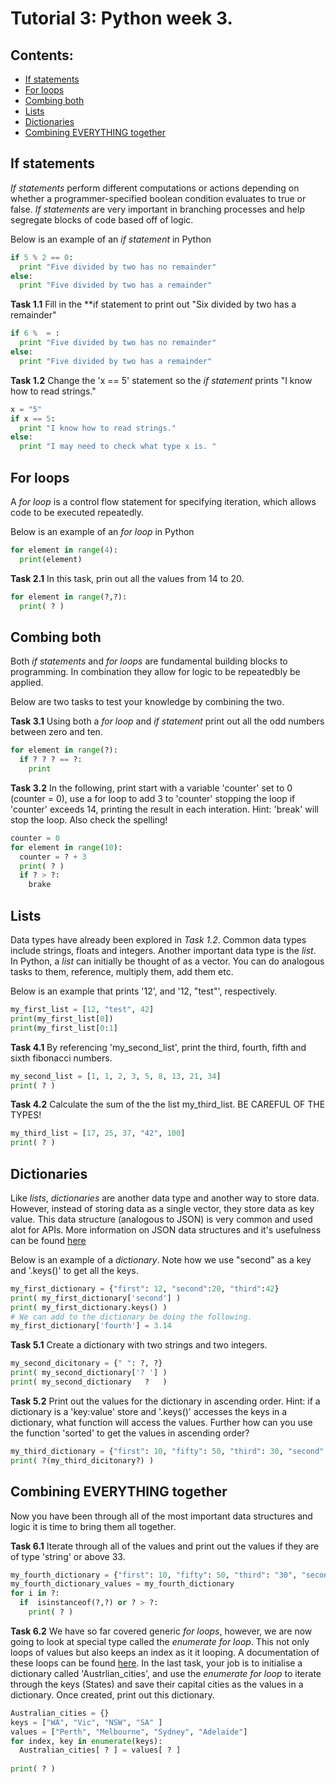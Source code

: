 # Tutorial 3: Python week 3. 


## Contents:
  - [If statements](#If)
  - [For loops](#For)
  - [Combing both](#Combing)
  - [Lists](#Lists)
  - [Dictionaries](#Dictionaries)
  - [Combining EVERYTHING together](#Combining) 

 
## If statements
*If statements* perform different computations or actions depending on whether a programmer-specified boolean condition evaluates to true or false. *If statements* are very important in branching processes and help segregate blocks of code based off of logic. 

Below is an example of an *if statement* in Python
```python
if 5 % 2 == 0:
  print "Five divided by two has no remainder"
else:
  print "Five divided by two has a remainder"
```
 **Task 1.1** 
 Fill in the **if statement to print out "Six divided by two has a remainder"
```python
if 6 %  = :
  print "Five divided by two has no remainder"
else:
  print "Five divided by two has a remainder"
```

 **Task 1.2** 
 Change the 'x == 5' statement so the *if statement* prints "I know how to read strings."
```python
x = "5"
if x == 5:
  print "I know how to read strings."
else:
  print "I may need to check what type x is. "
```

## For loops 
A *for loop* is a control flow statement for specifying iteration, which allows code to be executed repeatedly. 

Below is an example of an *for loop* in Python
```python
for element in range(4):
  print(element)
```

**Task 2.1**
In this task, prin out all the values from 14 to 20.
```python
for element in range(?,?):
  print( ? )
```



## Combing both
Both *if statements* and *for loops* are fundamental building blocks to programming. In combination they allow for logic to be repeatedbly be applied.

Below are two tasks to test your knowledge by combining the two. 

**Task 3.1** 
Using both a *for loop* and *if statement* print out all the odd numbers between zero and ten. 
```python
for element in range(?):
  if ? ? ? == ?:
    print 
```

**Task 3.2**
In the following, print start with a variable 'counter' set to 0 (counter = 0), use a for loop to add 3 to 'counter' stopping the loop if 'counter' exceeds 14, printing the result in each interation. Hint: 'break' will stop the loop. Also check the spelling!
```python
counter = 0 
for element in range(10):
  counter = ? + 3
  print( ? )
  if ? > ?:
    brake
```


## Lists
Data types have already been explored in *Task 1.2*. Common data types include strings, floats and integers. Another important data type is the *list*. In Python, a *list* can initially be thought of as a vector. You can do analogous tasks to them, reference, multiply them, add them etc. 

Below is an example that prints '12', and '12, "test"', respectively. 
```python 
my_first_list = [12, "test", 42]
print(my_first_list[0])
print(my_first_list[0:1]
```
**Task 4.1**
By referencing 'my_second_list', print the third, fourth, fifth and sixth fibonacci numbers.
```python
my_second_list = [1, 1, 2, 3, 5, 8, 13, 21, 34] 
print( ? )
```

**Task 4.2**
Calculate the sum of the the list my_third_list. BE CAREFUL OF THE TYPES!
```python
my_third_list = [17, 25, 37, "42", 100]
print( ? )
```

## Dictionaries
Like *lists*, *dictionaries* are another data type and another way to store data. However, instead of storing data as a single vector, they store data as key value. This data structure (analogous to JSON) is very common and used alot for APIs. More information on JSON data structures and it's usefulness can be found [here]()

Below is an example of a *dictionary*. Note how we use "second" as a key and '.keys()' to get all the keys.
```python
my_first_dictionary = {"first": 12, "second":20, "third":42}
print( my_first_dictionary['second'] ) 
print( my_first_dictionary.keys() )
# We can add to the dictionary be doing the following. 
my_first_dictionary['fourth'] = 3.14
```

**Task 5.1**
Create a dictionary with two strings and two integers.
```python
my_second_dicitonary = {" ": ?, ?}
print( my_second_dictionary['? '] )
print( my_second_dictionary   ?   )
```

**Task 5.2**
Print out the values for the dictionary in ascending order. Hint: if a dictionary is a 'key:value' store and '.keys()' accesses the keys in a dictionary, what function will access the values. Further how can you use the function 'sorted' to get the values in ascending order?
```python
my_third_dictionary = {"first": 10, "fifty": 50, "third": 30, "second": 20, "four": 40}
print( ?(my_third_dicitonary?) )
```
## Combining EVERYTHING together
Now you have been through all of the most important data structures and logic it is time to bring them all together.

**Task 6.1** 
Iterate through all of the values and print out the values if they are of type 'string' or above 33. 
```python
my_fourth_dictionary = {"first": 10, "fifty": 50, "third": "30", "second": 20, "four": 40}
my_fourth_dictionary_values = my_fourth_dictionary
for i in ?: 
  if  isinstanceof(?,?) or ? > ?:
    print( ? ) 
```

**Task 6.2**
We have so far covered generic *for loops*, however, we are now going to look at special type called the *enumerate for loop*. This not only loops of values but also keeps an index as it it looping. A documentation of these loops can be found [here](http://book.pythontips.com/en/latest/enumerate.html). In the last task, your job is to initialise a dictionary called 'Austrlian_cities', and use the *enumerate for loop* to iterate through the keys (States) and save their capital cities as the values in a dictionary. Once created, print out this dictionary. 
```python
Australian_cities = {}
keys = ["WA", "Vic", "NSW", "SA" ]
values = ["Perth", "Melbourne", "Sydney", "Adelaide"]
for index, key in enumerate(keys):
  Australian_cities[ ? ] = values[ ? ]
 
print( ? )
```

